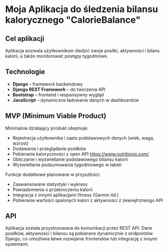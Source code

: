 # Moja Aplikacja do śledzenia bilansu kalorycznego "CalorieBalance"

## Cel aplikacji
Aplikacja pozwala użytkownikom śledzić swoje posiłki, aktywności i bilans kalorii, a także monitorować postępy tygodniowe.

## Technologie
- **Django** – framework backendowy
- **Django REST Framework** – do tworzenia API
- **Bootstrap** – frontend i responsywny wygląd
- **JavaScript** – dynamiczne ładowanie danych w dashboardzie

## MVP (Minimum Viable Product)
Minimalnie działający produkt obejmuje:
- Rejestracja użytkownika i zapis podstawowych danych (wiek, waga, wzrost)
- Dodawanie i przeglądanie posiłków
- Pobieranie kaloryczności z open API https://www.nutritionix.com/
- Obliczanie i wyświetlanie podstawowego bilansu kalorii
- Wyświetlanie podsumowania tygodniowego w tabeli

Funkcje dodatkowe planowane w przyszłości:
- Zaawansowane statystyki i wykresy
- Powiadomienia o przekroczeniu kalorii
- Integracja z innymi aplikacjami fitness (Garmin itd.)
- Pobieranie wartości spalonych kalori z aktywności z zewnętrznengo API

## API
Aplikacja została przystosowana do komunikacji przez REST API. 
Dane posiłków, aktywności i bilansu są pobierane dynamicznie z endpointów Django, co umożliwia łatwe rozwijanie frontendów lub integrację z innymi systemami.